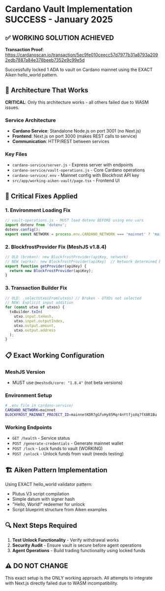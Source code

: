 # Cardano Vault Implementation SUCCESS - January 2025

## ✅ WORKING SOLUTION ACHIEVED

**Transaction Proof**: https://cardanoscan.io/transaction/5ec9fe010ceecc57d7977b31a8793a2092edb7887a84e378beeb7352e9c99e5d

Successfully locked 1 ADA to vault on Cardano mainnet using the EXACT Aiken hello_world pattern.

## 🔧 Architecture That Works

**CRITICAL**: Only this architecture works - all others failed due to WASM issues.

### Service Architecture
- **Cardano Service**: Standalone Node.js on port 3001 (no Next.js)
- **Frontend**: Next.js on port 3000 (makes REST calls to service)
- **Communication**: HTTP/REST between services

### Key Files
- `cardano-service/server.js` - Express server with endpoints
- `cardano-service/vault-operations.js` - Core Cardano operations
- `cardano-service/.env` - Mainnet config with Blockfrost API key
- `src/app/working-aiken-vault/page.tsx` - Frontend UI

## 🚨 Critical Fixes Applied

### 1. Environment Loading Fix
```javascript
// vault-operations.js - MUST load dotenv BEFORE using env vars
import dotenv from 'dotenv';
dotenv.config();
export const NETWORK = process.env.CARDANO_NETWORK === 'mainnet' ? 'mainnet' : 'preprod';
```

### 2. BlockfrostProvider Fix (MeshJS v1.8.4)
```javascript
// OLD (broken): new BlockfrostProvider(apiKey, network)
// NEW (works): new BlockfrostProvider(apiKey)  // Network determined by API key
export function getProvider(apiKey) {
  return new BlockfrostProvider(apiKey);
}
```

### 3. Transaction Builder Fix
```javascript
// OLD: .selectUtxosFrom(utxos) // Broken - UTXOs not selected
// NEW: Explicit input addition
for (const utxo of utxos) {
  txBuilder.txIn(
    utxo.input.txHash,
    utxo.input.outputIndex,
    utxo.output.amount,
    utxo.output.address
  );
}
```

## 📋 Exact Working Configuration

### MeshJS Version
- MUST use `@meshsdk/core: "1.8.4"` (not beta versions)

### Environment Setup
```bash
# .env file in cardano-service/
CARDANO_NETWORK=mainnet
BLOCKFROST_MAINNET_PROJECT_ID=mainnetKDR7gGfvHy85Mqr4nYtfjoXq7fX8R1Bu
```

### Working Endpoints
- `GET /health` - Service status
- `POST /generate-credentials` - Generate mainnet wallet
- `POST /lock` - Lock funds to vault (WORKING)
- `POST /unlock` - Unlock funds from vault (needs testing)

## 🏗️ Aiken Pattern Implementation

Using EXACT hello_world validator pattern:
- Plutus V3 script compilation
- Simple datum with signer hash
- "Hello, World!" redeemer for unlock
- Script blueprint structure from Aiken examples

## 🔍 Next Steps Required

1. **Test Unlock Functionality** - Verify withdrawal works
2. **Security Audit** - Ensure vault is secure before agent operations
3. **Agent Operations** - Build trading functionality using locked funds

## ⚠️ DO NOT CHANGE
This exact setup is the ONLY working approach. All attempts to integrate with Next.js directly failed due to WASM incompatibility.